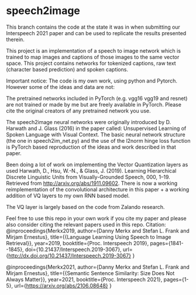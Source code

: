 # speech2image 
This branch contains the code at the state it was in when submitting our Interspeech 2021 paper and can be used to replicate the results presented therein.

This project is an implementation of a speech to image network which is trained to map images and captions of those images to the same vector space. This project contains networks for tokenized captions, raw text (character based prediction) and spoken captions. 

Important notice:
The code is my own work, using python and Pytorch. However some of the ideas and data are not:

The pretrained networks included in PyTorch (e.g. vgg16 vgg19 and resnet) are not trained or made by me but are freely available in PyTorch.
Please cite the original creators of any pretrained network you use. 

The speech2image neural networks were originally introduced by D. Harwath and J. Glass  (2016) in the paper called: Unsupervised Learning of Spoken Language with Visual Context. The basic neural network structure (the one in speech2im_net.py) and the use of the l2norm hinge loss function is PyTorch based reproduction of the ideas and work described in that paper.

Been doing a lot of work on implementing the Vector Quantization layers as used Harwath, D., Hsu, W.-N., & Glass, J. (2019). Learning Hierarchical Discrete Linguistic Units from Visually-Grounded Speech, 000, 1–19. Retrieved from http://arxiv.org/abs/1911.09602. There is now a working reimplementation of the convolutional architecture in this paper + a working addition of VQ layers to my own RNN based model. 

The VQ layer is largely based on the code from Zalando research. 

Feel free to use this repo in your own work if you cite my paper and please also consider citing the relevant papers used in this repo. 
Citation: 
@inproceedings{Merkx2019,
  author={Danny Merkx and Stefan L. Frank and Mirjam Ernestus},
  title={{Language Learning Using Speech to Image Retrieval}},
  year=2019,
  booktitle={Proc. Interspeech 2019},
  pages={1841--1845},
  doi={10.21437/Interspeech.2019-3067},
  url={http://dx.doi.org/10.21437/Interspeech.2019-3067}
}

@inproceedings{Merkx2021,
  author={Danny Merkx and Stefan L. Frank and Mirjam Ernestus},
  title={{Semantic Sentence Similarity: Size Does Not Always Matter}},
  year=2021,
  booktitle={Proc. Interspeech 2021},
  pages={1-5},
  url={https://arxiv.org/abs/2106.08648}
}
